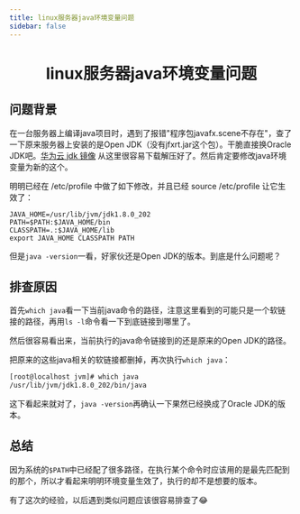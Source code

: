 ```yaml
---
title: linux服务器java环境变量问题
sidebar: false
---
```


<h1 align='center'>
    linux服务器java环境变量问题
</h1>


## 问题背景

在一台服务器上编译java项目时，遇到了报错"程序包javafx.scene不存在"，查了一下原来服务器上安装的是Open JDK（没有jfxrt.jar这个包）。干脆直接换Oracle JDK吧。[华为云 jdk 镜像](https://mirrors.huaweicloud.com/java/jdk/8u202-b08/) 从这里很容易下载解压好了。然后肯定要修改java环境变量为新的这个。

明明已经在 /etc/profile 中做了如下修改，并且已经 source /etc/profile 让它生效了：

```
JAVA_HOME=/usr/lib/jvm/jdk1.8.0_202
PATH=$PATH:$JAVA_HOME/bin
CLASSPATH=.:$JAVA_HOME/lib
export JAVA_HOME CLASSPATH PATH
```

但是`java -version`一看，好家伙还是Open JDK的版本。到底是什么问题呢？

## 排查原因

首先`which java`看一下当前java命令的路径，注意这里看到的可能只是一个软链接的路径，再用`ls -l`命令看一下到底链接到哪里了。

然后很容易看出来，当前执行的java命令链接到的还是原来的Open JDK的路径。

把原来的这些java相关的软链接都删掉，再次执行`which java`：

```bash
[root@localhost jvm]# which java
/usr/lib/jvm/jdk1.8.0_202/bin/java
```

这下看起来就对了，`java -version`再确认一下果然已经换成了Oracle JDK的版本。

## 总结

因为系统的`$PATH`中已经配了很多路径，在执行某个命令时应该用的是最先匹配到的那个，所以才看起来明明环境变量生效了，执行的却不是想要的版本。

有了这次的经验，以后遇到类似问题应该很容易排查了😂